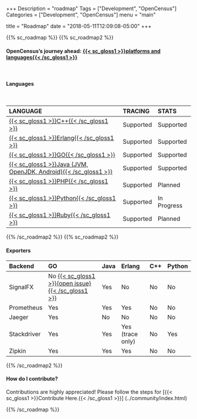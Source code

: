 +++
Description = "roadmap"
Tags = ["Development", "OpenCensus"]
Categories = ["Development", "OpenCensus"]
menu = "main"

title = "Roadmap"
date = "2018-05-11T12:09:08-05:00"
+++

{{% sc_roadmap %}}
{{% sc_roadmap2 %}}
#### OpenCensus’s journey ahead: [{{< sc_gloss1 >}}platforms and languages{{< /sc_gloss1 >}}](https://opensource.googleblog.com/2018/05/opencensus-journey-ahead-part-1.html)  
&nbsp;  

#### Languages  
&nbsp;  

| LANGUAGE | TRACING | STATS |
| :------- | :------ | :---- |
| [{{< sc_gloss1 >}}C++{{< /sc_gloss1 >}}](https://github.com/census-instrumentation/opencensus-cpp) | Supported | Supported |
| [{{< sc_gloss1 >}}Erlang{{< /sc_gloss1 >}}](href="https://github.com/census-instrumentation/opencensus-erlang) | Supported | Supported |
| [{{< sc_gloss1 >}}GO{{< /sc_gloss1 >}}](https://github.com/census-instrumentation/opencensus-go) | Supported | Supported |
| [{{< sc_gloss1 >}}Java (JVM, OpenJDK, Android){{< /sc_gloss1 >}}](https://github.com/census-instrumentation/opencensus-java)  | Supported | Supported |
| [{{< sc_gloss1 >}}PHP{{< /sc_gloss1 >}}](https://github.com/census-instrumentation/opencensus-php) | Supported | Planned |
| [{{< sc_gloss1 >}}Python{{< /sc_gloss1 >}}](https://github.com/census-instrumentation/opencensus-python) | Supported | In Progress |
| [{{< sc_gloss1 >}}Ruby{{< /sc_gloss1 >}}](https://github.com/census-instrumentation/opencensus-ruby) | Supported | Planned |
{{% /sc_roadmap2 %}}
{{% sc_roadmap2 %}}
#### Exporters  

| Backend | GO   | Java | Erlang | C++  | Python |
| :------ | :--- | :--- | :----- | :--- | :----- |
| SignalFX | No [{{< sc_gloss1 >}}(open issue){{< /sc_gloss1 >}}](https://github.com/census-instrumentation/opencensus-go/issues/360) | Yes | No | No | No |
| Prometheus | Yes | Yes | Yes | No | No |
| Jaeger | Yes | No | No | No | No |
| Stackdriver | Yes | Yes | Yes (trace only) | No | Yes |
| Zipkin | Yes | Yes | Yes | No | No |
{{% /sc_roadmap2 %}}

#### How do I contribute?

Contributions are highly appreciated! Please follow the steps for [{{< sc_gloss1 >}}Contribute Here.{{< /sc_gloss1 >}}]
(../community/index.html)

{{% /sc_roadmap %}}